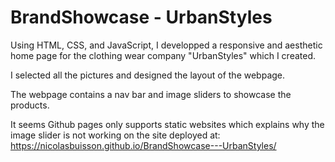 # BrandShowcase - UrbanStyles

Using HTML, CSS, and JavaScript, I developped a responsive and aesthetic home page for the clothing wear company "UrbanStyles" which I created.

I selected all the pictures and designed the layout of the webpage.

The webpage contains a nav bar and image sliders to showcase the products.

It seems Github pages only supports static websites which explains why the image slider is not working on the site deployed at: https://nicolasbuisson.github.io/BrandShowcase---UrbanStyles/
